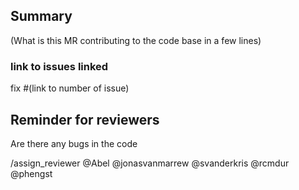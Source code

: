 ## Summary

(What is this MR contributing to the code base in a few lines)

### link to issues linked

fix #(link to number of issue)

## Reminder for reviewers

Are there any bugs in the code

/assign_reviewer @Abel @jonasvanmarrew @svanderkris @rcmdur @phengst
